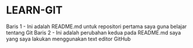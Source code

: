 # LEARN-GIT
Baris 1 - Ini adalah README.md untuk repositori pertama saya guna belajar tentang Git
Baris 2 - Ini adalah perubahan kedua pada README.md saya yang saya lakukan menggunakan text editor GitHub
